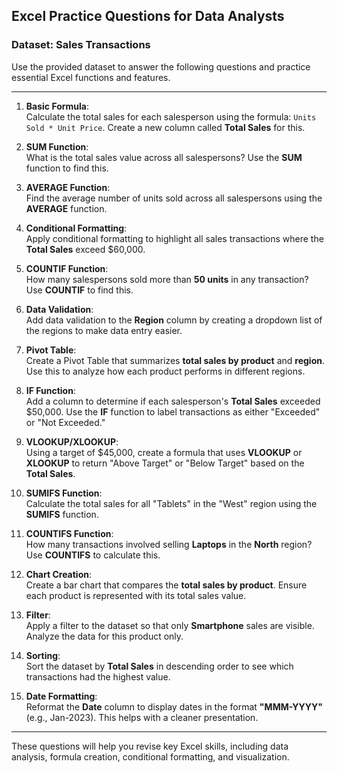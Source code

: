 ## **Excel Practice Questions for Data Analysts**

### **Dataset: Sales Transactions**  
Use the provided dataset to answer the following questions and practice essential Excel functions and features.

---

1. **Basic Formula**:  
   Calculate the total sales for each salesperson using the formula: `Units Sold * Unit Price`. Create a new column called **Total Sales** for this.

2. **SUM Function**:  
   What is the total sales value across all salespersons? Use the **SUM** function to find this.

3. **AVERAGE Function**:  
   Find the average number of units sold across all salespersons using the **AVERAGE** function.

4. **Conditional Formatting**:  
   Apply conditional formatting to highlight all sales transactions where the **Total Sales** exceed $60,000.

5. **COUNTIF Function**:  
   How many salespersons sold more than **50 units** in any transaction? Use **COUNTIF** to find this.

6. **Data Validation**:  
   Add data validation to the **Region** column by creating a dropdown list of the regions to make data entry easier.

7. **Pivot Table**:  
   Create a Pivot Table that summarizes **total sales by product** and **region**. Use this to analyze how each product performs in different regions.

8. **IF Function**:  
   Add a column to determine if each salesperson's **Total Sales** exceeded $50,000. Use the **IF** function to label transactions as either "Exceeded" or "Not Exceeded."

9. **VLOOKUP/XLOOKUP**:  
   Using a target of $45,000, create a formula that uses **VLOOKUP** or **XLOOKUP** to return "Above Target" or "Below Target" based on the **Total Sales**.

10. **SUMIFS Function**:  
    Calculate the total sales for all "Tablets" in the "West" region using the **SUMIFS** function.

11. **COUNTIFS Function**:  
    How many transactions involved selling **Laptops** in the **North** region? Use **COUNTIFS** to calculate this.

12. **Chart Creation**:  
    Create a bar chart that compares the **total sales by product**. Ensure each product is represented with its total sales value.

13. **Filter**:  
    Apply a filter to the dataset so that only **Smartphone** sales are visible. Analyze the data for this product only.

14. **Sorting**:  
    Sort the dataset by **Total Sales** in descending order to see which transactions had the highest value.

15. **Date Formatting**:  
    Reformat the **Date** column to display dates in the format **"MMM-YYYY"** (e.g., Jan-2023). This helps with a cleaner presentation.

---

These questions will help you revise key Excel skills, including data analysis, formula creation, conditional formatting, and visualization.
